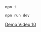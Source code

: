 `npm i`

`npm run dev`

[Demo Video 10](https://drive.google.com/file/d/12ZDJ_2UR1uI1OE2Uel-PTOGaW7lDGOl6/view?usp=sharing)
